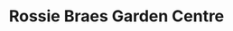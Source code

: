 ---
title: "Rossie Braes Garden Centre"
url: /montrose/rossie-braes-garden-centre/
shop: garden centre
---